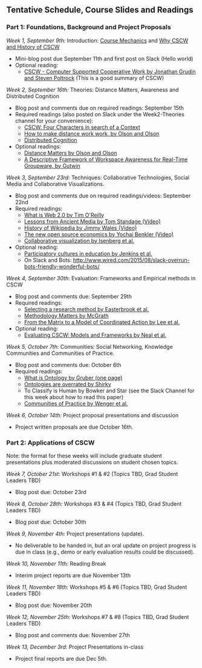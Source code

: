 ## Tentative Schedule, Course Slides and Readings

### Part 1: Foundations, Background and Project Proposals

*Week 1, September 9th:* Introduction:  [Course Mechanics](slides/course_mechanics.pdf) and [Why CSCW and History of CSCW](slides/course_introduction.pdf)
  * Mini-blog post due September 11th and first post on Slack (Hello world)
  * Optional reading: 
      * [CSCW - Computer Supported Cooperative Work by Jonathan Grudin and Steven Poltrock](https://www.interaction-design.org/encyclopedia/cscw_computer_supported_cooperative_work.html) (This is a good summary of CSCW)

*Week 2, September 16th:* Theories: Distance Matters, Awareness and Distributed Cognition
  * Blog post and comments due on required readings: September 15th
  * Required readings (also posted on Slack under the Week2-Theories channel for your convenience):  
     * [CSCW: Four Characters in search of a Context](http://www-ihm.lri.fr/~mbl/ENS/CSCW/2012/papers/Bannon-ECSCW-89.pdf)
     * [How to make distance work work, by Olson and Olson](http://interactions.acm.org/archive/view/march-april-2014/how-to-make-distance-work-work)
     * [Distributed Cognition](http://dl.acm.org/citation.cfm?id=353487) 
  * Optional readings: 
     * [Distance Matters by Olson and Olson](http://www.ics.uci.edu/~corps/phaseii/OlsonOlson-DistanceMatters-HCIJ.pdf)
     * [A Descriptive Framework of Workspace Awareness for Real-Time Groupware, by Gutwin](http://www.hci.usask.ca/publications/2002/awareness-jcscw.pdf)
  
*Week 3, September 23rd:* Techniques: Collaborative Technologies,  Social Media and Collaborative Visualizations. 
  * Blog post and comments due on required readings/videos: September 22nd
  * Required readings: 
     * [What is Web 2.0 by Tim O'Reilly](http://www.oreilly.com/pub/a/web2/archive/what-is-web-20.html)
     * [Lessons from Ancient Media by Tom Standage (Video)](https://www.youtube.com/watch?v=ixsridS3qVs)
     * [History of Wikipedia by Jimmy Wales (Video)](https://www.youtube.com/watch?v=WQR0gx0QBZ4)
     * [The new open source economics by Yochai Benkler (Video)](http://www.ted.com/talks/yochai_benkler_on_the_new_open_source_economics?language=en)
     * [Collaborative visualization by Isenberg et al.](http://vis.cs.ucdavis.edu/papers/Isenberg_2011_CVD.pdf)
  * Optional reading: 
     * [Participatory cultures in education by Jenkins et al.](https://www.macfound.org/media/article_pdfs/JENKINS_WHITE_PAPER.PDF)
     * On Slack and Bots: http://www.wired.com/2015/08/slack-overrun-bots-friendly-wonderful-bots/ 

*Week 4, September 30th:* Evaluation: Frameworks and Empirical methods in CSCW  
  * Blog post and comments due: September 29th
  * Required readings:
     * [Selecting a research method by Easterbrook et al.](http://www.cs.utoronto.ca/~sme/papers/2007/SelectingEmpiricalMethods.pdf) 
     * [Methodology Matters by McGrath](http://d.ucsd.edu/class/grad-IxD/2013/private/readings/mcgrath_methodology_matters.pdf)
     * [From the Matrix to a Model of Coordinated Action by Lee et al.](https://depts.washington.edu/csclab/wordpress/wp-content/uploads/CSCW2015_MoCA_preprint.pdf) 
  * Optional reading: 
     * [Evaluating CSCW: Models and Frameworks by Neal et al.](http://citeseerx.ist.psu.edu/viewdoc/download?doi=10.1.1.91.1754&rep=rep1&type=pdf)

*Week 5, October 7th:* Communities: Social Networking, Knowledge Communities and Communities of Practice.  
  * Blog post and comments due: October 6th
  * Required readings: 
     * [What is Ontology by Gruber (one page)](http://www-ksl.stanford.edu/kst/what-is-an-ontology.html)
     * [Ontologies are overrated by Shirky](http://www.shirky.com/writings/ontology_overrated.html) 
     * To Classify is Human by Bowker and Star (see the Slack Channel for this week about how to read this paper)
     * [Communities of Practice by Wenger et al.](http://wenger-trayner.com/introduction-to-communities-of-practice/)

*Week 6, October 14th:* Project proposal presentations and discussion
  * Project written proposals are due October 16th. 

### Part 2: Applications of CSCW 
Note: the format for these weeks will include graduate student presentations plus moderated discussions on student chosen topics. 

*Week 7, October 21st:* Workshops #1 & #2 (Topics TBD, Grad Student Leaders TBD)
  * Blog post due: October 23rd

*Week 8, October 28th:* Workshops #3 & #4 (Topics TBD, Grad Student Leaders TBD)
  * Blog post due: October 30th

*Week 9, November 4th:* Project presentations (update).  
  * No deliverable to be handed in, but an oral update on project progress is due in class (e.g., demo or early evaluation results could be discussed). 

*Week 10, November 11th:*  Reading Break
  * Interim project reports are due November 13th
 
*Week 11, November 18th:* Workshops #5 & #6 (Topics TBD, Grad Student Leaders TBD)
  * Blog post due: November 20th

*Week 12, November 25th:* Workshops #7 & #8 (Topics TBD, Grad Student Leaders TBD)
  * Blog post and comments due: November 27th

*Week 13, December 3rd:* Project Presentations in-class
  * Project final reports are due Dec 5th. 


